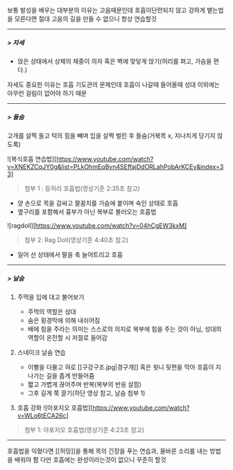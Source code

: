 보통 발성을 배우는 대부분의 이유는 고음때문인데 호흡이단련되지 않고 강하게 뱉는법을 모른다면 절대 고음의 길을 만들 수 없으니 항상 연습할것

---
##### > 자세
- 앉은 상태에서 상체의 체중이 의자 혹은 벽에 맞닿게 앉기(허리를 펴고, 가슴을 편다.)

자세도 중요한 이유는 호흡 기도관의 문제인데 호흡이 나갈때 들어올때 성대 이외에는 아무런 걸림이 없어야 하기 때문

---
##### > 들숨
고개를 살찍 들고 턱의 힘을 빼며 입을 살짝 벌린 후 들숨(거북목 x, 지나치게 당기지 않도록)

![복식호흡 연습법][https://www.youtube.com/watch?v=XNEKZCqJY0g&list=PLkOhmEqBvn4SEffajDdORLahPobArKCEv&index=33]
> 첨부 1 : 등허리 호흡법(영상기준 2:35초 참고)
- 양 손으로 목을 감싸고 팔꿈치를 가슴에 붙이며 숙인 상태로 호흡
- 옆구리를 포함해서 흉부가 아닌 복부로 불러오는 호흡법

![ragdoll][https://www.youtube.com/watch?v=04hCgEW3kxM]
>첨부 2: Rag Doll(영상기준 4:40초 참고)
- 일어 선 상태에서  팔을 축 늘어트리고 호흡

---
##### > 날숨
1. 주먹을 입에 대고 불어보기
	- 주먹의 역할은 성대
	- 숨은 횡경막에 의해 내쉬어짐
	- 배에 힘을 주라는 의미는 스스로의 의지로 복부에 힘을 주는 것이 아님, 성대의 역할이 온전할 시 저절로 들어감

2. 스네이크 날숨 연습
	- 이빨을 다물고 혀로 [[구강구조.jpg|경구개]] 혹은 윗니 뒷편을 막아 호흡이 지나가는 길을 좁게 만들어줌
	- 짧고 가볍게 끊어주며 반복(복부의 반응 살핌)
	- 그후 길게 쭉 끌기(하단 영상 참고, 날숨 첨부 1)

3. 호흡 강화
![아포지오 호흡법][https://www.youtube.com/watch?v=WLo6tECA26c]
> 첨부 1: 아포지오 호흡법(영상기준 4:23초 참고)

---
호흡법을 익혔다면 [[허밍]]을 통해 목의 긴장을 푸는 연습과, 올바른 소리를 내는 방법을 배워야 함
다만 호흡에는 완성이라는것이 없으니 꾸준히 할것